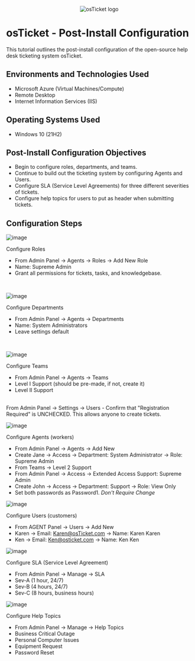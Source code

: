 <p align="center">
<img src="https://i.imgur.com/Clzj7Xs.png" alt="osTicket logo"/>
</p>

<h1>osTicket - Post-Install Configuration</h1>
This tutorial outlines the post-install configuration of the open-source help desk ticketing system osTicket.

<h2>Environments and Technologies Used</h2>

- Microsoft Azure (Virtual Machines/Compute)
- Remote Desktop
- Internet Information Services (IIS)

<h2>Operating Systems Used </h2>

- Windows 10</b> (21H2)

<h2>Post-Install Configuration Objectives</h2>

- Begin to configure roles, departments, and teams.
- Continue to build out the ticketing system by configuring Agents and Users.
- Configure SLA (Service Level Agreements) for three different severities of tickets.
- Configure help topics for users to put as header when submitting tickets.

<h2>Configuration Steps</h2>

<p>

  ![image](https://github.com/michaelpeters2/post-install-config/assets/141062110/9036390d-3666-45da-8e67-77300e5ba630)

Configure Roles
- From Admin Panel -> Agents -> Roles -> Add New Role
- Name: Supreme Admin
- Grant all permissions for tickets, tasks, and knowledgebase.
</p>
<br />

![image](https://github.com/michaelpeters2/post-install-config/assets/141062110/171c3015-0c3e-48e5-8c12-2d90a2c30f74)

Configure Departments
- From Admin Panel -> Agents -> Departments
- Name: System Administrators
- Leave settings default
</p>
<br />

![image](https://github.com/michaelpeters2/post-install-config/assets/141062110/8c747590-4cf1-4b62-94cd-03f2d4c78a05)

Configure Teams
- From Admin Panel -> Agents -> Teams
- Level I Support (should be pre-made, if not, create it)
- Level II Support

</p>
<br />
From Admin Panel -> Settings -> Users
- Confirm that "Registration Required" is UNCHECKED. This allows anyone to create tickets.
<br />

![image](https://github.com/michaelpeters2/post-install-config/assets/141062110/a9bb4bc4-5dd2-46e9-a9d3-66f8961f92ed)

Configure Agents (workers)
- From Admin Panel -> Agents -> Add New
- Create Jane -> Access -> Department: System Administrator -> Role: Supreme Admin
- From Teams -> Level 2 Support
- From Admin Panel -> Access -> Extended Access Support: Supreme Admin
- Create John -> Access -> Department: Support -> Role: View Only
- Set both passwords as Password1. *Don't Require Change*


![image](https://github.com/michaelpeters2/post-install-config/assets/141062110/43543c64-f2d1-41e3-af3d-2e035a7cb270)


Configure Users (customers)
- From AGENT Panel -> Users -> Add New
- Karen -> Email: Karen@osTicket.com -> Name: Karen Karen
- Ken -> Email: Ken@osticket.com -> Name: Ken Ken

![image](https://github.com/michaelpeters2/post-install-config/assets/141062110/0b689795-9a2f-4163-b8d6-f38ee17a173d)

Configure SLA (Service Level Agreement)
- From Admin Panel -> Manage -> SLA
- Sev-A (1 hour, 24/7)
- Sev-B (4 hours, 24/7)
- Sev-C (8 hours, business hours)

![image](https://github.com/michaelpeters2/post-install-config/assets/141062110/b76e8bdb-0adb-4eec-9fb4-cbdf528d945a)


Configure Help Topics
- From Admin Panel -> Manage -> Help Topics
- Business Critical Outage
- Personal Computer Issues
- Equipment Request
- Password Reset

